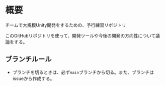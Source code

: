 # 概要
チームで大規模Unity開発をするための、予行練習リポジトリ

このGitHubリポジトリを使って、開発ツールや今後の開発の方向性について議論をする。

## ブランチルール
- ブランチを切るときは、必ず`main`ブランチから切る。また、ブランチはissueから作成する。